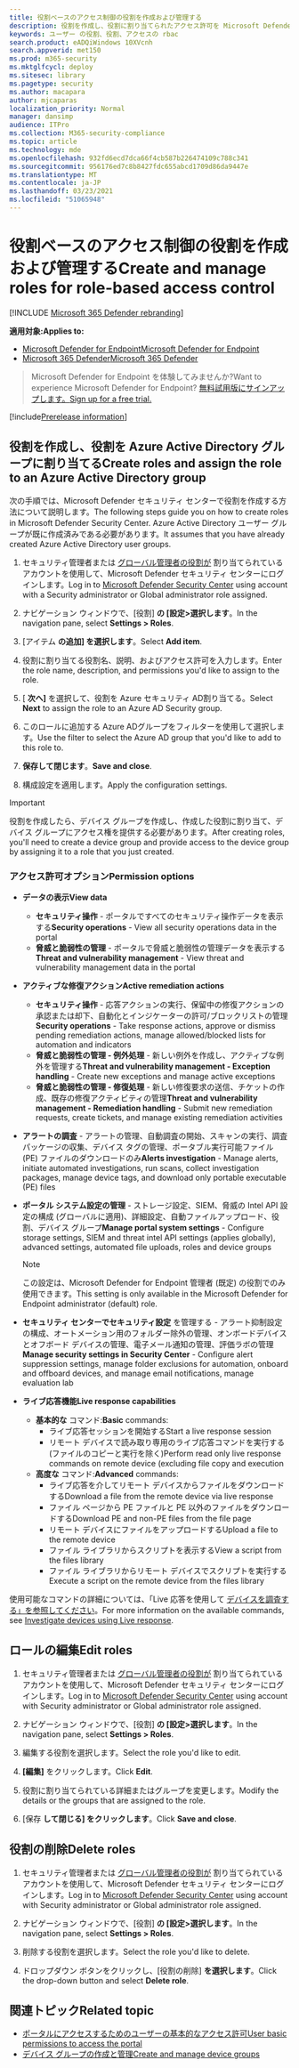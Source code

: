 ```yaml
---
title: 役割ベースのアクセス制御の役割を作成および管理する
description: 役割を作成し、役割に割り当てられたアクセス許可を Microsoft Defender セキュリティ センターの役割ベースのアクセス制御実装の一部として定義する
keywords: ユーザー の役割、役割、アクセスの rbac
search.product: eADQiWindows 10XVcnh
search.appverid: met150
ms.prod: m365-security
ms.mktglfcycl: deploy
ms.sitesec: library
ms.pagetype: security
ms.author: macapara
author: mjcaparas
localization_priority: Normal
manager: dansimp
audience: ITPro
ms.collection: M365-security-compliance
ms.topic: article
ms.technology: mde
ms.openlocfilehash: 932fd6ecd7dca66f4cb587b226474109c788c341
ms.sourcegitcommit: 956176ed7c8b8427fdc655abcd1709d86da9447e
ms.translationtype: MT
ms.contentlocale: ja-JP
ms.lasthandoff: 03/23/2021
ms.locfileid: "51065948"
---
```

# <a name="create-and-manage-roles-for-role-based-access-control"></a><span data-ttu-id="47bfa-104">役割ベースのアクセス制御の役割を作成および管理する</span><span class="sxs-lookup"><span data-stu-id="47bfa-104">Create and manage roles for role-based access control</span></span>

[!INCLUDE [Microsoft 365 Defender rebranding](../../includes/microsoft-defender.md)]

<span data-ttu-id="47bfa-105">**適用対象:**</span><span class="sxs-lookup"><span data-stu-id="47bfa-105">**Applies to:**</span></span>
- [<span data-ttu-id="47bfa-106">Microsoft Defender for Endpoint</span><span class="sxs-lookup"><span data-stu-id="47bfa-106">Microsoft Defender for Endpoint</span></span>](https://go.microsoft.com/fwlink/?linkid=2154037)
- [<span data-ttu-id="47bfa-107">Microsoft 365 Defender</span><span class="sxs-lookup"><span data-stu-id="47bfa-107">Microsoft 365 Defender</span></span>](https://go.microsoft.com/fwlink/?linkid=2118804)

><span data-ttu-id="47bfa-108">Microsoft Defender for Endpoint を体験してみませんか?</span><span class="sxs-lookup"><span data-stu-id="47bfa-108">Want to experience Microsoft Defender for Endpoint?</span></span> [<span data-ttu-id="47bfa-109">無料試用版にサインアップします。</span><span class="sxs-lookup"><span data-stu-id="47bfa-109">Sign up for a free trial.</span></span>](https://www.microsoft.com/microsoft-365/windows/microsoft-defender-atp?ocid=docs-wdatp-roles-abovefoldlink)

[!include[Prerelease information](../../includes/prerelease.md)]

## <a name="create-roles-and-assign-the-role-to-an-azure-active-directory-group"></a><span data-ttu-id="47bfa-110">役割を作成し、役割を Azure Active Directory グループに割り当てる</span><span class="sxs-lookup"><span data-stu-id="47bfa-110">Create roles and assign the role to an Azure Active Directory group</span></span>

<span data-ttu-id="47bfa-111">次の手順では、Microsoft Defender セキュリティ センターで役割を作成する方法について説明します。</span><span class="sxs-lookup"><span data-stu-id="47bfa-111">The following steps guide you on how to create roles in Microsoft Defender Security Center.</span></span> <span data-ttu-id="47bfa-112">Azure Active Directory ユーザー グループが既に作成済みである必要があります。</span><span class="sxs-lookup"><span data-stu-id="47bfa-112">It assumes that you have already created Azure Active Directory user groups.</span></span>

1. <span data-ttu-id="47bfa-113">セキュリティ管理者または [グローバル管理者の役割が](https://securitycenter.windows.com/) 割り当てられているアカウントを使用して、Microsoft Defender セキュリティ センターにログインします。</span><span class="sxs-lookup"><span data-stu-id="47bfa-113">Log in to [Microsoft Defender Security Center](https://securitycenter.windows.com/) using account with a Security administrator or Global administrator role assigned.</span></span>

2. <span data-ttu-id="47bfa-114">ナビゲーション ウィンドウで、[役割] **の [設定>選択します**。</span><span class="sxs-lookup"><span data-stu-id="47bfa-114">In the navigation pane, select **Settings > Roles**.</span></span>

3. <span data-ttu-id="47bfa-115">[アイテム **の追加] を選択します**。</span><span class="sxs-lookup"><span data-stu-id="47bfa-115">Select **Add item**.</span></span>

4. <span data-ttu-id="47bfa-116">役割に割り当てる役割名、説明、およびアクセス許可を入力します。</span><span class="sxs-lookup"><span data-stu-id="47bfa-116">Enter the role name, description, and permissions you'd like to assign to the role.</span></span>

5. <span data-ttu-id="47bfa-117">[ **次へ]** を選択して、役割を Azure セキュリティ AD割り当てる。</span><span class="sxs-lookup"><span data-stu-id="47bfa-117">Select **Next** to assign the role to an Azure AD Security group.</span></span>

6. <span data-ttu-id="47bfa-118">このロールに追加する Azure ADグループをフィルターを使用して選択します。</span><span class="sxs-lookup"><span data-stu-id="47bfa-118">Use the filter to select the Azure AD group that you'd like to add to this role to.</span></span>

7. <span data-ttu-id="47bfa-119">**保存して閉じます**。</span><span class="sxs-lookup"><span data-stu-id="47bfa-119">**Save and close**.</span></span>

8. <span data-ttu-id="47bfa-120">構成設定を適用します。</span><span class="sxs-lookup"><span data-stu-id="47bfa-120">Apply the configuration settings.</span></span>

> [!IMPORTANT]
> <span data-ttu-id="47bfa-121">役割を作成したら、デバイス グループを作成し、作成した役割に割り当て、デバイス グループにアクセス権を提供する必要があります。</span><span class="sxs-lookup"><span data-stu-id="47bfa-121">After creating roles, you'll need to create a device group and provide access to the device group by assigning it to a role that you just created.</span></span>

### <a name="permission-options"></a><span data-ttu-id="47bfa-122">アクセス許可オプション</span><span class="sxs-lookup"><span data-stu-id="47bfa-122">Permission options</span></span>

- <span data-ttu-id="47bfa-123">**データの表示**</span><span class="sxs-lookup"><span data-stu-id="47bfa-123">**View data**</span></span>
    - <span data-ttu-id="47bfa-124">**セキュリティ操作** - ポータルですべてのセキュリティ操作データを表示する</span><span class="sxs-lookup"><span data-stu-id="47bfa-124">**Security operations** - View all security operations data in the portal</span></span>
    - <span data-ttu-id="47bfa-125">**脅威と脆弱性の管理** - ポータルで脅威と脆弱性の管理データを表示する</span><span class="sxs-lookup"><span data-stu-id="47bfa-125">**Threat and vulnerability management** - View threat and vulnerability management data in the portal</span></span>

- <span data-ttu-id="47bfa-126">**アクティブな修復アクション**</span><span class="sxs-lookup"><span data-stu-id="47bfa-126">**Active remediation actions**</span></span>
    - <span data-ttu-id="47bfa-127">**セキュリティ操作** - 応答アクションの実行、保留中の修復アクションの承認または却下、自動化とインジケーターの許可/ブロックリストの管理</span><span class="sxs-lookup"><span data-stu-id="47bfa-127">**Security operations** - Take response actions, approve or dismiss pending remediation actions, manage allowed/blocked lists for automation and indicators</span></span>
    - <span data-ttu-id="47bfa-128">**脅威と脆弱性の管理 - 例外処理** - 新しい例外を作成し、アクティブな例外を管理する</span><span class="sxs-lookup"><span data-stu-id="47bfa-128">**Threat and vulnerability management - Exception handling** - Create new exceptions and manage active exceptions</span></span>
    - <span data-ttu-id="47bfa-129">**脅威と脆弱性の管理 - 修復処理** - 新しい修復要求の送信、チケットの作成、既存の修復アクティビティの管理</span><span class="sxs-lookup"><span data-stu-id="47bfa-129">**Threat and vulnerability management - Remediation handling** - Submit new remediation requests, create tickets, and manage existing remediation activities</span></span>

- <span data-ttu-id="47bfa-130">**アラートの調査** - アラートの管理、自動調査の開始、スキャンの実行、調査パッケージの収集、デバイス タグの管理、ポータブル実行可能ファイル (PE) ファイルのダウンロードのみ</span><span class="sxs-lookup"><span data-stu-id="47bfa-130">**Alerts investigation** - Manage alerts, initiate automated investigations, run scans, collect investigation packages, manage device tags, and download only portable executable (PE) files</span></span> 

- <span data-ttu-id="47bfa-131">**ポータル システム設定の管理** - ストレージ設定、SIEM、脅威の Intel API 設定の構成 (グローバルに適用)、詳細設定、自動ファイルアップロード、役割、デバイス グループ</span><span class="sxs-lookup"><span data-stu-id="47bfa-131">**Manage portal system settings** - Configure storage settings, SIEM and threat intel API settings (applies globally), advanced settings, automated file uploads, roles and device groups</span></span>

    > [!NOTE]
    > <span data-ttu-id="47bfa-132">この設定は、Microsoft Defender for Endpoint 管理者 (既定) の役割でのみ使用できます。</span><span class="sxs-lookup"><span data-stu-id="47bfa-132">This setting is only available in the Microsoft Defender for Endpoint administrator (default) role.</span></span>

- <span data-ttu-id="47bfa-133">**セキュリティ センターでセキュリティ設定** を管理する - アラート抑制設定の構成、オートメーション用のフォルダー除外の管理、オンボードデバイスとオフボード デバイスの管理、電子メール通知の管理、評価ラボの管理</span><span class="sxs-lookup"><span data-stu-id="47bfa-133">**Manage security settings in Security Center** - Configure alert suppression settings, manage folder exclusions for automation, onboard and offboard devices, and manage email notifications, manage evaluation lab</span></span>

- <span data-ttu-id="47bfa-134">**ライブ応答機能**</span><span class="sxs-lookup"><span data-stu-id="47bfa-134">**Live response capabilities**</span></span>
    - <span data-ttu-id="47bfa-135">**基本的な** コマンド:</span><span class="sxs-lookup"><span data-stu-id="47bfa-135">**Basic** commands:</span></span>
        - <span data-ttu-id="47bfa-136">ライブ応答セッションを開始する</span><span class="sxs-lookup"><span data-stu-id="47bfa-136">Start a live response session</span></span>
        - <span data-ttu-id="47bfa-137">リモート デバイスで読み取り専用のライブ応答コマンドを実行する (ファイルのコピーと実行を除く)</span><span class="sxs-lookup"><span data-stu-id="47bfa-137">Perform read only live response commands on remote device (excluding file copy and execution</span></span>
    - <span data-ttu-id="47bfa-138">**高度な** コマンド:</span><span class="sxs-lookup"><span data-stu-id="47bfa-138">**Advanced** commands:</span></span>
        - <span data-ttu-id="47bfa-139">ライブ応答を介してリモート デバイスからファイルをダウンロードする</span><span class="sxs-lookup"><span data-stu-id="47bfa-139">Download a file from the remote device via live response</span></span>
        - <span data-ttu-id="47bfa-140">ファイル ページから PE ファイルと PE 以外のファイルをダウンロードする</span><span class="sxs-lookup"><span data-stu-id="47bfa-140">Download PE and non-PE files from the file page</span></span>
        - <span data-ttu-id="47bfa-141">リモート デバイスにファイルをアップロードする</span><span class="sxs-lookup"><span data-stu-id="47bfa-141">Upload a file to the remote device</span></span>
        - <span data-ttu-id="47bfa-142">ファイル ライブラリからスクリプトを表示する</span><span class="sxs-lookup"><span data-stu-id="47bfa-142">View a script from the files library</span></span>
        - <span data-ttu-id="47bfa-143">ファイル ライブラリからリモート デバイスでスクリプトを実行する</span><span class="sxs-lookup"><span data-stu-id="47bfa-143">Execute a script on the remote device from the files library</span></span>

<span data-ttu-id="47bfa-144">使用可能なコマンドの詳細については、「Live 応答を使用して [デバイスを調査する」を参照してください](live-response.md)。</span><span class="sxs-lookup"><span data-stu-id="47bfa-144">For more information on the available commands, see [Investigate devices using Live response](live-response.md).</span></span>
  
## <a name="edit-roles"></a><span data-ttu-id="47bfa-145">ロールの編集</span><span class="sxs-lookup"><span data-stu-id="47bfa-145">Edit roles</span></span>

1. <span data-ttu-id="47bfa-146">セキュリティ管理者または [グローバル管理者の役割が](https://securitycenter.windows.com/) 割り当てられているアカウントを使用して、Microsoft Defender セキュリティ センターにログインします。</span><span class="sxs-lookup"><span data-stu-id="47bfa-146">Log in to [Microsoft Defender Security Center](https://securitycenter.windows.com/) using account with Security administrator or Global administrator role assigned.</span></span>

2. <span data-ttu-id="47bfa-147">ナビゲーション ウィンドウで、[役割] **の [設定>選択します**。</span><span class="sxs-lookup"><span data-stu-id="47bfa-147">In the navigation pane, select **Settings > Roles**.</span></span>

3. <span data-ttu-id="47bfa-148">編集する役割を選択します。</span><span class="sxs-lookup"><span data-stu-id="47bfa-148">Select the role you'd like to edit.</span></span>

4. <span data-ttu-id="47bfa-149">**[編集]** をクリックします。</span><span class="sxs-lookup"><span data-stu-id="47bfa-149">Click **Edit**.</span></span>

5. <span data-ttu-id="47bfa-150">役割に割り当てられている詳細またはグループを変更します。</span><span class="sxs-lookup"><span data-stu-id="47bfa-150">Modify the details or the groups that are assigned to the role.</span></span> 

6. <span data-ttu-id="47bfa-151">[保存 **して閉じる] をクリックします**。</span><span class="sxs-lookup"><span data-stu-id="47bfa-151">Click **Save and close**.</span></span>

## <a name="delete-roles"></a><span data-ttu-id="47bfa-152">役割の削除</span><span class="sxs-lookup"><span data-stu-id="47bfa-152">Delete roles</span></span>

1. <span data-ttu-id="47bfa-153">セキュリティ管理者または [グローバル管理者の役割が](https://securitycenter.windows.com/) 割り当てられているアカウントを使用して、Microsoft Defender セキュリティ センターにログインします。</span><span class="sxs-lookup"><span data-stu-id="47bfa-153">Log in to [Microsoft Defender Security Center](https://securitycenter.windows.com/) using account with Security administrator or Global administrator role assigned.</span></span>

2. <span data-ttu-id="47bfa-154">ナビゲーション ウィンドウで、[役割] **の [設定>選択します**。</span><span class="sxs-lookup"><span data-stu-id="47bfa-154">In the navigation pane, select **Settings > Roles**.</span></span>

3. <span data-ttu-id="47bfa-155">削除する役割を選択します。</span><span class="sxs-lookup"><span data-stu-id="47bfa-155">Select the role you'd like to delete.</span></span>

4. <span data-ttu-id="47bfa-156">ドロップダウン ボタンをクリックし、[役割の削除] **を選択します**。</span><span class="sxs-lookup"><span data-stu-id="47bfa-156">Click the drop-down button and select **Delete role**.</span></span>

## <a name="related-topic"></a><span data-ttu-id="47bfa-157">関連トピック</span><span class="sxs-lookup"><span data-stu-id="47bfa-157">Related topic</span></span>

- [<span data-ttu-id="47bfa-158">ポータルにアクセスするためのユーザーの基本的なアクセス許可</span><span class="sxs-lookup"><span data-stu-id="47bfa-158">User basic permissions to access the portal</span></span>](basic-permissions.md)
- [<span data-ttu-id="47bfa-159">デバイス グループの作成と管理</span><span class="sxs-lookup"><span data-stu-id="47bfa-159">Create and manage device groups</span></span>](machine-groups.md)
